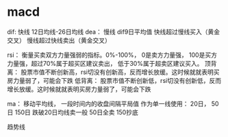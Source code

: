 

# macd

dif: 快线 12日均线-26日均线
dea： 慢线 dif9日平均值
        快线超过慢线买入（黄金交叉） 慢线超过快线卖出（黄金交叉）

rsi： 衡量买卖双方力量强弱的指标。0%-100%， 0是卖方力量强， 100是买方力量强，超过70%属于超买区建议卖出， 低于30%属于超卖区建议买入。
    顶背离： 股票市值不断创新高，rsi切没有创新高，反而增长放缓。这时候就就表明买房力量弱了，可能会下跌
    低背离： 股票市值不断创新低，rsi切没有创新低，反而增长放缓。这时候就就表明买房力量弱了，可能会下跌
 

ma： 移动平均线， 一段时间内的收盘间隔平局值
    作为单一线使用：
     20日， 50日 150日 跌破20日均线卖一般 50日全卖 150抄底
     
趋势线